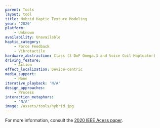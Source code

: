 ```yaml
---
parent: Tools
layout: tool
title: Hybrid Haptic Texture Modeling
year: '2020'
platform:
    - Unknown
availability: Unavailable
haptic_category:
    - Force Feedback
    - Vibrotactile
hardware_abstraction: Class (3 DoF Omega.3 and Voice Coil Haptuator)
driving_feature:
    - Action
effect_localization: Device-centric
media_support:
    - None
iterative_playback: 'N/A'
design_approaches:
    - Process
interaction_metaphors:
    - 'N/A'
image: /assets/tools/hybrid.jpg
---
```

For more information, consult the [2020 IEEE Acess paper](https://doi.org/10.1109/ACCESS.2020.3015861).
